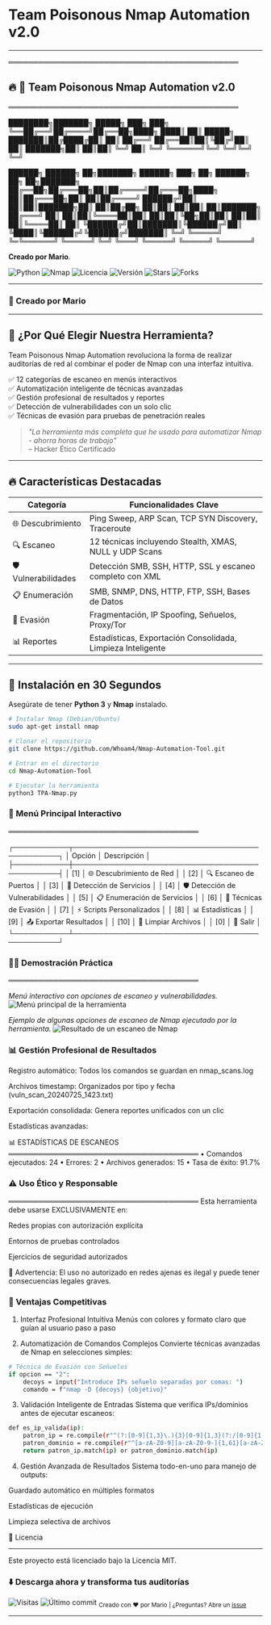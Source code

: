 # Team Poisonous Nmap Automation v2.0  

--------------------------------------------------------
══════════════════════════════════════════════
## 🔥 🧪 Team Poisonous Nmap Automation v2.0
══════════════════════════════════════════════

 ████████╗███████╗ █████╗ ███╗   ███╗
 ╚══██╔══╝██╔════╝██╔══██╗████╗ ████║
    ██║   █████╗  ███████║██╔████╔██║
    ██║   ██╔══╝  ██╔══██║██║╚██╔╝██║
    ██║   ███████╗██║  ██║██║ ╚═╝ ██║
    ╚═╝   ╚══════╝╚═╝  ╚═╝╚═╝     ╚═╝
                                      
██████╗  ██████╗ ██╗███████╗ ██████╗ ███╗   ██╗ ██████╗ ██╗   ██╗███████╗
██╔══██╗██╔═══██╗██║██╔════╝██╔═══██╗████╗  ██║██╔═══██╗██║   ██║██╔════╝
██████╔╝██║   ██║██║███████╗██║   ██║██╔██╗ ██║██║   ██║██║   ██║███████╗
██╔═══╝ ██║   ██║██║╚════██║██║   ██║██║╚██╗██║██║   ██║██║   ██║╚════██║
██║     ╚██████╔╝██║███████║╚██████╔╝██║ ╚████║╚██████╔╝╚██████╔╝███████║
╚═╝      ╚═════╝ ╚═╚══════╝ ╚═════╝ ╚═╝  ╚═══╝ ╚═════╝  ╚═════╝ ╚══════╝


**Creado por Mario**.


<img src="https://img.shields.io/badge/Python-3.8%2B-blue?logo=python&style=for-the-badge" alt="Python">
<img src="https://img.shields.io/badge/Nmap-7.80%2B-green?logo=linux&style=for-the-badge" alt="Nmap">
<img src="https://img.shields.io/badge/License-MIT-yellow?style=for-the-badge" alt="Licencia">
<img src="https://img.shields.io/badge/Version-2.0-red?style=for-the-badge" alt="Versión">
<img src="https://img.shields.io/github/stars/Whoam4/Nmap-Automation-Tool?style=for-the-badge" alt="Stars">
<img src="https://img.shields.io/github/forks/Whoam4/Nmap-Automation-Tool?style=for-the-badge&color=blue" alt="Forks">

</div>

---

### 👤 Creado por Mario

---

## 🌟 ¿Por Qué Elegir Nuestra Herramienta?

Team Poisonous Nmap Automation revoluciona la forma de realizar auditorías de red al combinar el poder de Nmap con una interfaz intuitiva.

✅ 12 categorías de escaneo en menús interactivos  
✅ Automatización inteligente de técnicas avanzadas  
✅ Gestión profesional de resultados y reportes  
✅ Detección de vulnerabilidades con un solo clic  
✅ Técnicas de evasión para pruebas de penetración reales  

> *"La herramienta más completa que he usado para automatizar Nmap - ahorra horas de trabajo"*  
> – Hacker Ético Certificado

---

## 🔥 Características Destacadas

| Categoría      | Funcionalidades Clave                                                                 |
|----------------|----------------------------------------------------------------------------------------|
| 🌐 Descubrimiento | Ping Sweep, ARP Scan, TCP SYN Discovery, Traceroute                                   |
| 🔍 Escaneo        | 12 técnicas incluyendo Stealth, XMAS, NULL y UDP Scans                                |
| 🛡️ Vulnerabilidades | Detección SMB, SSH, HTTP, SSL y escaneo completo con XML                            |
| 📋 Enumeración    | SMB, SNMP, DNS, HTTP, FTP, SSH, Bases de Datos                                       |
| 🥷 Evasión         | Fragmentación, IP Spoofing, Señuelos, Proxy/Tor                                      |
| 📊 Reportes       | Estadísticas, Exportación Consolidada, Limpieza Inteligente                         |

---

## 🚀 Instalación en 30 Segundos

Asegúrate de tener **Python 3** y **Nmap** instalado.

```bash
# Instalar Nmap (Debian/Ubuntu)
sudo apt-get install nmap

# Clonar el repositorio
git clone https://github.com/Whoam4/Nmap-Automation-Tool.git

# Entrar en el directorio
cd Nmap-Automation-Tool

# Ejecutar la herramienta
python3 TPA-Nmap.py
```

### 🧭 Menú Principal Interactivo
══════════════════════════════════════





┌───────────┬───────────────────────────────────────────────┐
│ Opción    │ Descripción                                   │
├───────────┼───────────────────────────────────────────────┤
│ [1]       │ 🌐 Descubrimiento de Red                      │
│ [2]       │ 🔍 Escaneo de Puertos                         │
│ [3]       │ 🔧 Detección de Servicios                     │
│ [4]       │ 🛡️ Detección de Vulnerabilidades             │
│ [5]       │ 📋 Enumeración de Servicios                   │
│ [6]       │ 🥷 Técnicas de Evasión                        │
│ [7]       │ ⚡ Scripts Personalizados                     │
│ [8]       │ 📊 Estadísticas                               │
│ [9]       │ 📤 Exportar Resultados                        │
│ [10]      │ 🧹 Limpiar Archivos                           │
│ [0]       │ 🚪 Salir                                      │
└───────────┴───────────────────────────────────────────────┘






### 🕵️‍♂️ Demostración Práctica
══════════════════════════════════════

*Menú interactivo con opciones de escaneo y vulnerabilidades.*
![Menú principal de la herramienta](Exe2.PNG)

*Ejemplo de algunas opciones de escaneo de Nmap ejecutado por la herramienta.*
![Resultado de un escaneo de Nmap](Exe1.PNG)

### 📊 Gestión Profesional de Resultados
Registro automático: Todos los comandos se guardan en nmap_scans.log

Archivos timestamp: Organizados por tipo y fecha (vuln_scan_20240725_1423.txt)

Exportación consolidada: Genera reportes unificados con un clic

Estadísticas avanzadas:

📊 ESTADÍSTICAS DE ESCANEOS
══════════════════════════════════════
• Comandos ejecutados: 24
• Errores: 2
• Archivos generados: 15
• Tasa de éxito: 91.7%

### ⚠️ Uso Ético y Responsable
══════════════════════════════════════
Esta herramienta debe usarse EXCLUSIVAMENTE en:

Redes propias con autorización explícita

Entornos de pruebas controlados

Ejercicios de seguridad autorizados

🚨 Advertencia: El uso no autorizado en redes ajenas es ilegal y puede tener consecuencias legales graves.

### 🌟 Ventajas Competitivas
1. Interfaz Profesional Intuitiva
Menús con colores y formato claro que guían al usuario paso a paso

2. Automatización de Comandos Complejos
Convierte técnicas avanzadas de Nmap en selecciones simples:

```bash
# Técnica de Evasión con Señuelos
if opcion == "2":
    decoys = input("Introduce IPs señuelo separadas por comas: ")
    comando = f"nmap -D {decoys} {objetivo}"
```
3. Validación Inteligente de Entradas
Sistema que verifica IPs/dominios antes de ejecutar escaneos:
```bash
def es_ip_valida(ip):
    patron_ip = re.compile(r"^(?:[0-9]{1,3}\.){3}[0-9]{1,3}(?:/[0-9]{1,2})?$")
    patron_dominio = re.compile(r"^[a-zA-Z0-9][a-zA-Z0-9-]{1,61}[a-zA-Z0-9]\.[a-zA-Z]{2,}$")
    return patron_ip.match(ip) or patron_dominio.match(ip)
```

4. Gestión Avanzada de Resultados
Sistema todo-en-uno para manejo de outputs:

Guardado automático en múltiples formatos

Estadísticas de ejecución

Limpieza selectiva de archivos

📜 Licencia

---

Este proyecto está licenciado bajo la Licencia MIT.

### ⬇️ Descarga ahora y transforma tus auditorías
<img src="https://visitor-badge.laobi.icu/badge?page_id=Whoam4.Nmap-Automation-Tool" alt="Visitas"> <img src="https://img.shields.io/github/last-commit/Whoam4/Nmap-Automation-Tool?color=blue" alt="Último commit">
<sub>Creado con ❤️ por Mario | ¿Preguntas? Abre un <a href="https://github.com/Whoam4/Nmap-Automation-Tool/issues">issue</a></sub>

</div> 

---
